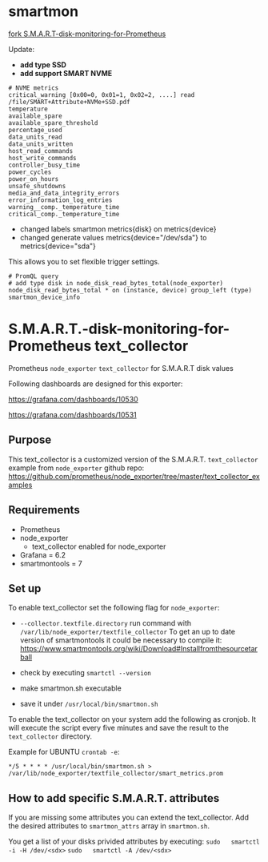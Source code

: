# smartmon
[fork S.M.A.R.T-disk-monitoring-for-Prometheus](https://github.com/micha37-martins/S.M.A.R.T-disk-monitoring-for-Prometheus) 

Update:
- **add type SSD**
- **add support SMART NVME**
```
# NVME metrics
critical_warning [0x00=0, 0x01=1, 0x02=2, ....] read /file/SMART+Attribute+NVMe+SSD.pdf
temperature
available_spare
available_spare_threshold
percentage_used
data_units_read
data_units_written
host_read_commands
host_write_commands
controller_busy_time
power_cycles
power_on_hours
unsafe_shutdowns
media_and_data_integrity_errors
error_information_log_entries
warning__comp._temperature_time
critical_comp._temperature_time
```
* changed labels smartmon metrics{disk} on metrics{device} 
* changed generate values metrics{device="/dev/sda"} to metrics{device="sda"}

This allows you to set flexible trigger settings.

```
# PromQL query
# add type disk in node_disk_read_bytes_total(node_exporter)
node_disk_read_bytes_total * on (instance, device) group_left (type) smartmon_device_info
```

# S.M.A.R.T.-disk-monitoring-for-Prometheus text_collector

Prometheus `node_exporter` `text_collector` for S.M.A.R.T disk values

Following dashboards are designed for this exporter:

https://grafana.com/dashboards/10530

https://grafana.com/dashboards/10531

## Purpose
This text_collector is a customized version of the S.M.A.R.T. `text_collector` example from `node_exporter` github repo:
https://github.com/prometheus/node_exporter/tree/master/text_collector_examples

## Requirements
- Prometheus
- node_exporter
  - text_collector enabled for node_exporter
- Grafana = 6.2
- smartmontools = 7

## Set up
To enable text_collector set the following flag for `node_exporter`:
- `--collector.textfile.directory`
run command with `/var/lib/node_exporter/textfile_collector`
To get an up to date version of smartmontools it could be necessary to compile it:
https://www.smartmontools.org/wiki/Download#Installfromthesourcetarball

- check by executing `smartctl --version`

- make smartmon.sh executable

- save it under `/usr/local/bin/smartmon.sh`

To enable the text_collector on your system add the following as cronjob.
It will execute the script every five minutes and save the result to the `text_collector` directory.

Example for UBUNTU `crontab -e`:

`*/5 * * * * /usr/local/bin/smartmon.sh > /var/lib/node_exporter/textfile_collector/smart_metrics.prom`

## How to add specific S.M.A.R.T. attributes
If you are missing some attributes you can extend the text_collector.
Add the desired attributes to `smartmon_attrs` array in `smartmon.sh`.

You get a list of your disks privided attributes by executing:
`sudo 	smartctl -i -H /dev/<sdx>`
`sudo 	smartctl -A /dev/<sdx>`
